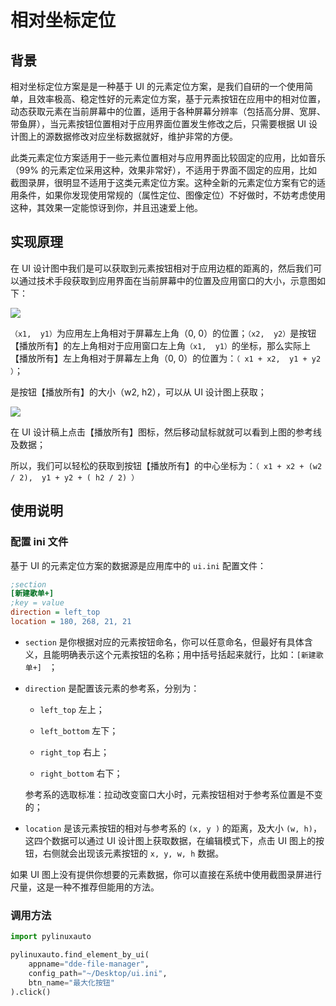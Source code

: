 # 相对坐标定位

## 背景

相对坐标定位方案是是一种基于 UI 的元素定位方案，是我们自研的一个使用简单，且效率极高、稳定性好的元素定位方案，基于元素按钮在应用中的相对位置，动态获取元素在当前屏幕中的位置，适用于各种屏幕分辨率（包括高分屏、宽屏、带鱼屏），当元素按钮位置相对于应用界面位置发生修改之后，只需要根据 UI 设计图上的源数据修改对应坐标数据就好，维护非常的方便。

此类元素定位方案适用于一些元素位置相对与应用界面比较固定的应用，比如音乐（99% 的元素定位采用这种，效果非常好），不适用于界面不固定的应用，比如截图录屏，很明显不适用于这类元素定位方案。这种全新的元素定位方案有它的适用条件，如果你发现使用常规的（属性定位、图像定位）不好做时，不妨考虑使用这种，其效果一定能惊讶到你，并且迅速爱上他。

## 实现原理

在 UI 设计图中我们是可以获取到元素按钮相对于应用边框的距离的，然后我们可以通过技术手段获取到应用界面在当前屏幕中的位置及应用窗口的大小，示意图如下：

![](https://pic.imgdb.cn/item/64f054ca661c6c8e54ff4fcb.png)

`（x1,  y1）`为应用左上角相对于屏幕左上角（0, 0）的位置；`（x2,  y2）`是按钮【播放所有】的左上角相对于应用窗口左上角`（x1,  y1）`的坐标，那么实际上【播放所有】左上角相对于屏幕左上角（0, 0）的位置为：`（ x1 + x2,  y1 + y2 ）`；

是按钮【播放所有】的大小（w2,  h2），可以从 UI 设计图上获取；

![](https://pic.imgdb.cn/item/64f054cb661c6c8e54ff5001.png)

在 UI 设计稿上点击【播放所有】图标，然后移动鼠标就就可以看到上图的参考线及数据；

所以，我们可以轻松的获取到按钮【播放所有】的中心坐标为：`（ x1 + x2 + (w2 / 2),  y1 + y2 + ( h2 / 2) ）`

## 使用说明

### 配置 ini 文件

基于 UI 的元素定位方案的数据源是应用库中的 `ui.ini` 配置文件：

```ini
;section
[新建歌单+] 
;key = value
direction = left_top
location = 180, 268, 21, 21
```

- `section` 是你根据对应的元素按钮命名，你可以任意命名，但最好有具体含义，且能明确表示这个元素按钮的名称；用中括号括起来就行，比如：`[新建歌单+] ` ；

- `direction` 是配置该元素的参考系，分别为：

  - `left_top` 左上；

  - `left_bottom` 左下；

  - `right_top` 右上；

  - `right_bottom` 右下；

  参考系的选取标准：拉动改变窗口大小时，元素按钮相对于参考系位置是不变的；

- `location` 是该元素按钮的相对与参考系的 `(x, y )` 的距离，及大小 `(w, h)`，这四个数据可以通过 UI 设计图上获取数据，在编辑模式下，点击 UI 图上的按钮，右侧就会出现该元素按钮的 `x, y, w, h` 数据。

如果 UI 图上没有提供你想要的元素数据，你可以直接在系统中使用截图录屏进行尺量，这是一种不推荐但能用的方法。

### 调用方法

```python
import pylinuxauto

pylinuxauto.find_element_by_ui(
    appname="dde-file-manager",
    config_path="~/Desktop/ui.ini",
    btn_name="最大化按钮"
).click()
```



